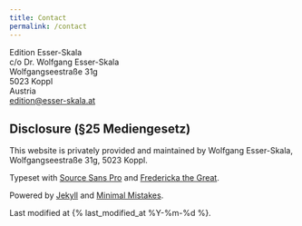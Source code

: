 ```yaml
---
title: Contact
permalink: /contact
---
```


Edition Esser-Skala<br/>
c/o Dr. Wolfgang Esser-Skala<br/>
Wolfgangseestraße 31g<br/>
5023 Koppl<br/>
Austria<br/>
[edition@esser-skala.at](mailto:edition@esser-skala.at)


## Disclosure (§25 Mediengesetz)

This website is privately provided and maintained by Wolfgang Esser-Skala, Wolfgangseestraße 31g, 5023 Koppl.

Typeset with [Source Sans Pro](https://fonts.google.com/specimen/Source+Sans+Pro) and [Fredericka the Great](https://fonts.google.com/specimen/Fredericka+the+Great).

Powered by [Jekyll](https://jekyllrb.com/) and [Minimal Mistakes](https://mademistakes.com/work/minimal-mistakes-jekyll-theme/).

Last modified at {% last_modified_at %Y-%m-%d %}.
